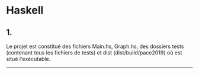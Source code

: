 # Haskell

## 1.
Le projet est constitué des fichiers Main.hs, Graph.hs, des dossiers tests (contenant tous les fichiers de tests) et dist (dist/build/pace2019) où est situé l'exécutable.



----------
